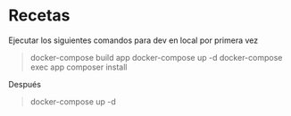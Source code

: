 # Recetas

Ejecutar los siguientes comandos para dev en local por primera vez

> docker-compose build app
> docker-compose up -d
> docker-compose exec app composer install
 
Después
> docker-compose up -d
